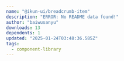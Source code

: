 ```yaml
---
name: "@ikun-ui/breadcrumb-item"
description: "ERROR: No README data found!"
author: "baiwusanyu"
downloads: 13
dependents: 1
updated: "2025-01-24T03:48:36.585Z"
tags: 
  - component-library
---
```


